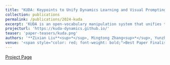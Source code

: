 ```yaml
---
title: "KUDA: Keypoints to Unify Dynamics Learning and Visual Prompting for Open-Vocabulary Robotic Manipulation"
collection: publications
permalink: /publications/2024-kuda
excerpt: 'KUDA is an open-vocabulary manipulation system that unifies the visual prompting of vision language models (VLMs) and dynamics modeling with keypoints.'
projecturl: 'https://kuda-dynamics.github.io/'
teaser: 'paper-teasers/kuda.png'
authors: '**Zixian Liu**<sup>*</sup>, Mingtong Zhang<sup>*</sup>, Yunzhu Li'
venue: '<span style="color: red; font-weight: bold;">Best Paper Finalist at CoRL LangRob Workshop, 2024</span>'
---
```


[Project Page](https://kuda-dynamics.github.io/)
